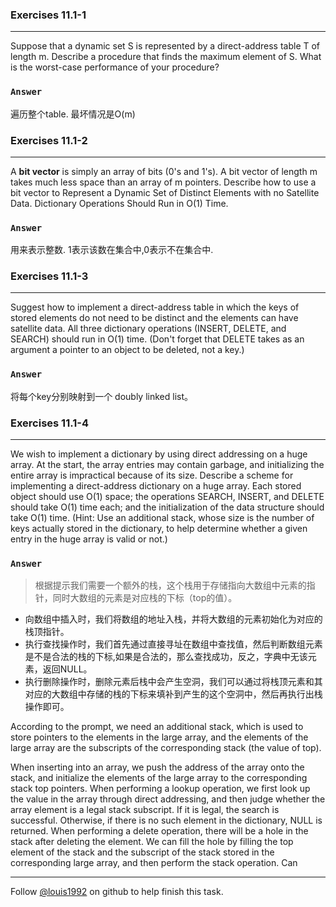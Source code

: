 ### Exercises 11.1-1
***
Suppose that a dynamic set S is represented by a direct-address table T of length m. Describe a procedure that finds the maximum element of S. What is the worst-case performance of your procedure?


### `Answer`
遍历整个table. 最坏情况是O(m)


### Exercises 11.1-2
***
A **bit vector** is simply an array of bits (0's and 1's). A bit vector of length m takes much less space than an array of m pointers. Describe how to use a bit vector to Represent a Dynamic Set of Distinct Elements with no Satellite Data. Dictionary Operations Should Run in O(1) Time.

### `Answer`
用来表示整数. 1表示该数在集合中,0表示不在集合中.

### Exercises 11.1-3
***
Suggest how to implement a direct-address table in which the keys of stored elements do not need to be distinct and the elements can have satellite data. All three dictionary operations (INSERT, DELETE, and SEARCH) should run in O(1) time. (Don't forget that DELETE takes as an argument a pointer to an object to be deleted, not a key.)

### `Answer`
将每个key分别映射到一个 doubly linked list。

### Exercises 11.1-4
***
We wish to implement a dictionary by using direct addressing on a huge array. At the start, the array entries may contain garbage, and initializing the entire array is impractical because of its size. Describe a scheme for implementing a direct-address dictionary on a huge array. Each stored object should use O(1) space; the operations SEARCH, INSERT, and DELETE should take O(1) time each; and the initialization of the data structure should take O(1) time. (Hint: Use an additional stack, whose size is the number of keys actually stored in the dictionary, to help determine whether a given entry in the huge array is valid or not.)

### `Answer`
> 根据提示我们需要一个额外的栈，这个栈用于存储指向大数组中元素的指针，同时大数组的元素是对应栈的下标（top的值）。

- 向数组中插入时，我们将数组的地址入栈，并将大数组的元素初始化为对应的栈顶指针。
- 执行查找操作时，我们首先通过直接寻址在数组中查找值，然后判断数组元素是不是合法的栈的下标,如果是合法的，那么查找成功，反之，字典中无该元素，返回NULL。
-  执行删除操作时，删除元素后栈中会产生空洞，我们可以通过将栈顶元素和其对应的大数组中存储的栈的下标来填补到产生的这个空洞中，然后再执行出栈操作即可。

According to the prompt, we need an additional stack, which is used to store pointers to the elements in the large array, and the elements of the large array are the subscripts of the corresponding stack (the value of top).

When inserting into an array, we push the address of the array onto the stack, and initialize the elements of the large array to the corresponding stack top pointers.
When performing a lookup operation, we first look up the value in the array through direct addressing, and then judge whether the array element is a legal stack subscript. If it is legal, the search is successful. Otherwise, if there is no such element in the dictionary, NULL is returned.
When performing a delete operation, there will be a hole in the stack after deleting the element. We can fill the hole by filling the top element of the stack and the subscript of the stack stored in the corresponding large array, and then perform the stack operation. Can


***
Follow [@louis1992](https://github.com/gzc) on github to help finish this task.

